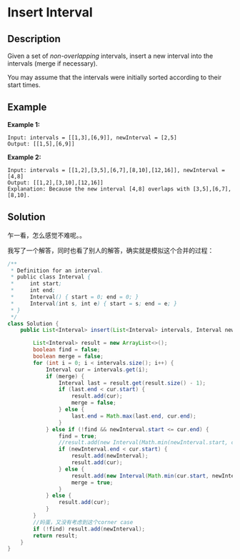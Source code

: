 # Insert Interval

## Description

Given a set of _non-overlapping_ intervals, insert a new interval into the intervals \(merge if necessary\).

You may assume that the intervals were initially sorted according to their start times.

## Example

**Example 1:**

```text
Input: intervals = [[1,3],[6,9]], newInterval = [2,5]
Output: [[1,5],[6,9]]
```

**Example 2:**

```text
Input: intervals = [[1,2],[3,5],[6,7],[8,10],[12,16]], newInterval = [4,8]
Output: [[1,2],[3,10],[12,16]]
Explanation: Because the new interval [4,8] overlaps with [3,5],[6,7],[8,10].
```

## Solution

乍一看，怎么感觉不难呢。。

我写了一个解答，同时也看了别人的解答，确实就是模拟这个合并的过程：

```java
/**
 * Definition for an interval.
 * public class Interval {
 *     int start;
 *     int end;
 *     Interval() { start = 0; end = 0; }
 *     Interval(int s, int e) { start = s; end = e; }
 * }
 */
class Solution {
    public List<Interval> insert(List<Interval> intervals, Interval newInterval) {

        List<Interval> result = new ArrayList<>();
        boolean find = false;
        boolean merge = false;
        for (int i = 0; i < intervals.size(); i++) {
            Interval cur = intervals.get(i);
            if (merge) {
                Interval last = result.get(result.size() - 1);
                if (last.end < cur.start) {
                    result.add(cur);
                    merge = false;
                } else {
                    last.end = Math.max(last.end, cur.end);
                }
            } else if (!find && newInterval.start <= cur.end) {
                find = true;
                //result.add(new Interval(Math.min(newInterval.start, cur.start), Math.min(newInterval.end, cur.end)));
                if (newInterval.end < cur.start) {
                    result.add(newInterval);
                    result.add(cur);
                } else {
                    result.add(new Interval(Math.min(cur.start, newInterval.start), Math.max(cur.end, newInterval.end)));
                    merge = true;
                }
            } else {
                result.add(cur);
            }
        }
        //妈蛋，又没有考虑到这个corner case
        if (!find) result.add(newInterval);
        return result;
    }
}
```

